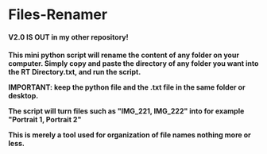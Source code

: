 # Files-Renamer

<h4>V2.0 IS OUT in my other repository!<h4>


This mini python script will rename the content of any folder on your computer. Simply copy and paste the directory of any folder you want into the RT Directory.txt, and run the script.

<b>IMPORTANT:</b> keep the python file and the .txt file in the same folder or desktop. 

The script will turn files such as "IMG_221, IMG_222" into for example "Portrait 1, Portrait 2"

This is merely a tool used for organization of file names nothing more or less.
